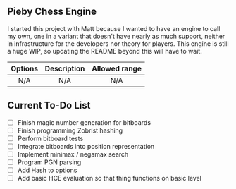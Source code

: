 ## Pieby Chess Engine

I started this project with Matt because I wanted to have an engine to call my own, one in a variant that doesn't have nearly as much support, neither in infrastructure for the developers nor theory for players. This engine is still a huge WIP, so updating the README beyond this will have to wait.

| Options     | Description | Allowed range |
|    :---:    |    :----:   |     :---:     |
|     N/A     |     N/A     |      N/A      |

## Current To-Do List

- [ ] Finish magic number generation for bitboards
- [ ] Finish programming Zobrist hashing
- [ ] Perform bitboard tests
- [ ] Integrate bitboards into position representation
- [ ] Implement minimax / negamax search
- [ ] Program PGN parsing
- [ ] Add Hash to options
- [ ] Add basic HCE evaluation so that thing functions on basic level